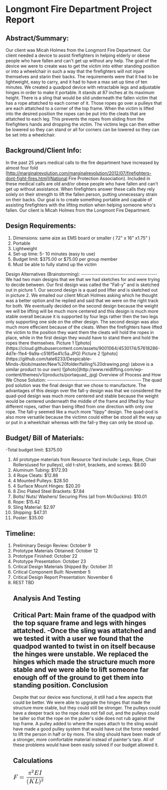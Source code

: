 Longmont Fire Department Project Report
=================
Abstract/Summary:
---------------------
Our client was Micah Holmes from the Longmont Fire Department. Our client needed a device to assist firefighters in helping elderly or obese people who have fallen and can't get up without any help. The goal of the device we were to create was to get the victim into either standing position or into a wheelchair in such a way that the firefighters will not injure themselves and starin their backs. The requirements were that it had to be lightweight, easy to carry, and it had to have a max set up time of ten minutes. We created a quadpod device with retractable legs and adjustable hinges in order to make it portable. It stands at 87 inches at its maximum height. There is a sling that would be slid underneath the fallen victim that has a rope attatched to each corner of it. Those ropes go over a pulleys that are each attatched to a corner of the top frame. When the victim is lifted into the desired position the ropes can be put into the cleats that are attatched to each leg. This prevents the ropes from sliding from the firefighters hands and dropping the victim. The victims legs can then either be lowered so they can stand or all for corners can be lowered so they can be set into a wheelchair. 

Background/Client Info:
-----------------------
  In the past 25 years medical calls to the fire department have increased by almost four fold [http://marginalrevolution.com/marginalrevolution/2012/07/firefighters-dont-fight-fires.html](National Fire Protection Association). Included in these medical calls are old and/or obese people who have fallen and can't get up without assistance. When firefighters answer these calls they rely solely on their strength to lift the fallen person, putting unnecessary strain on their backs. Our goal is to create something portable and capable of assisting firefighters with the lifitng motion when helping someone who's fallen. Our client is Micah Holmes from the Longmont Fire Department.

Design Requirements:
---------------------
<ol>
<li>Dimensions: same aize as EMS board or smaller ( 72" x 16" x1.75" )</li>
<li>Portable</li> 
<li>Lightweight</li> 
<li>Set-up time: 5- 10 minutes (easy to use)</li>
<li>Budget limit: $375.00 or $75.00 per group member</li> 
<li>Must be able to fully statnd up the victim</li> 
</ol>
Design Alternatives (Brainstorming):
--------------------------------------
  We had two main designs that we that we had sketches for and were trying to decide between. Our first design was called the "Fall-y" and is sketched out in picture 1. Our second design is a quad pod lifter and is sketched out in picture 2. We emailed our client Micah Holmes asking which he thought was a better option and he replied and said that we were on the right track for both. We eventually decided on the second design because the weight we will be lifting will be much more centered and this design is much more stable overall because it is supported by four legs rather then the two legs only supporting one side on the other design. The second design was also much more effecient because of the cleats. When the firefighters have lifted the victim to the position they want them the cleats will hold the ropes in place, while in the first design they would have to stand there and hold the ropes there themselves.
Picture 1
![photo](https://cloud.githubusercontent.com/assets/9001064/4530174/57618286-4d7e-11e4-9a9a-c516f5e41c5a.JPG)
Picture 2
![photo](https://github.com/tate6233/Despicable-Minds-/blob/master/New%20folder/falling%20drawing.png)
(above is a similar product to our own)
![photo](http://www.reidlifting.com/wp-content/themes/v1/products/portaquad_.jpg)
Overview of Process and How We Chose Solution:
-----------------------------------------------
The quad pod solution was the final design that we chose to manufacture. The advantages of this design over the fall-y design was that we considered the quad-pod design was much more centered and stable because the weight would be centered underneath the middle of the frame and lifted by four different ropes, rather than being lifted from one direction with only one rope. The fall-y seemed like a much more "tippy" design. The quad-pod is also more versatile because the victimn could either be stood all the way up or put in a wheelchair whereas with the fall-y they can only be stood up. 

Budget/ Bill of Materials: 
------------------------------
-Total budget limit: $375.00
<ol>
<li>All prototype materials from Resource Yard include: Legs, Rope, Chair Rollers(used for pulleys), old t-shirt, brackets, and screws: $8.00
<li> Aluminum Tubing: $172.93
<li> 4 Rope Cleats: $12.88
<li> 4 Mounted Pulleys: $28.50
<li> 4 Surface Mount Hinges: $20.20
<li> 8 Zinc Plated Steel Brackets: $7.84
<li> Bolts/ Nuts/ Washers/ Securing Pins (all from McGuckins): $10.01
<li> Rope: $15.42
<li> Sling Material: $2.97
<li> Shipping: $47.31
<li> Poster: $35.00
</ol>

Timeline:
------------------
<ol>
<li>Preliminary Design Review: October 9
<li>Prototype Materials Obtained: October 12
<li>Prototype Finished: October 22
<li>Prototype Presentation: October 23
<li>Critical Design Materials Shipped By: October 31
<li>Critical Component Built: November 5
<li>Critical Design Report Presentation: November 6
<li> REST TBD

Analysis And Testing 
-------------------------
Critical Part: Main frame of the quadpod with the top square frame and legs with hinges attatched.
     -Once the sling was attatched and we tested it with a user we found that the quadpod wanted to twist in on itself because the hinges were unstable. We replaced the hinges which made the structure much more stable and we were able to lift someone far enough off of the ground to get them into standing position.
Conclusion
------------------------------------------------
Despite that our device was functional, it still had a few aspects that could be better.  We were able to upgrade the hinges that made the structure more stable, but they could still be stronger.  The pulleys could have a deeper track so the rope does not fall out, and the pulleys could be taller so that the rope on the puller's side does not rub against the top frame.  A pulley added to where the ropes attach to the sling would have made a good pulley system that would have cut the force needed to lift the person in half or by more.  The sling should have been made of a stronger, more comfortable material instead of painter's tarp.  All of these problems would have been easily solved if our budget allowed it.  
     
Calculations
---------------------------------
![photo](https://github.com/tate6233/Despicable-Minds-/blob/master/New%20folder/4be263c8f28b018d391d88fafff8a4e8.png)

